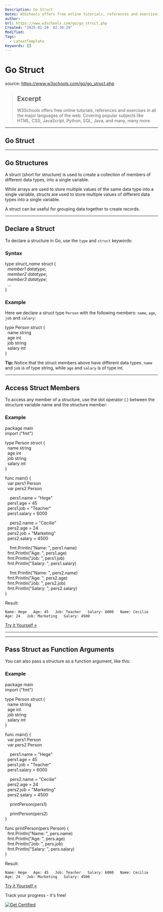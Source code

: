 ```yaml
---
Description: Go Struct
Notes: W3Schools offers free online tutorials, references and exercises in all the major languages of the web. Covering popular subjects like HTML, CSS, JavaScript, Python, SQL, Java, and many, many more.
author: 
Url: https://www.w3schools.com/go/go_struct.php
Created: "2025-01-29  02:30:29"
Modified: 
Tags:
  - LatextTemplate
Keywords: []
---
```


# Go Struct

source: https://www.w3schools.com/go/go_struct.php

> ## Excerpt
> W3Schools offers free online tutorials, references and exercises in all the major languages of the web. Covering popular subjects like HTML, CSS, JavaScript, Python, SQL, Java, and many, many more.

---
## Go Struct

___

## Go Structures

A struct (short for structure) is used to create a collection of members of different data types, into a single variable.

While arrays are used to store multiple values of the same data type into a single variable, structs are used to store multiple values of different data types into a single variable.

A struct can be useful for grouping data together to create records.

___

## Declare a Struct

To declare a structure in Go, use the `type` and `struct` keywords:

### Syntax

type _struct\_name_ struct {  
  _member1_ _datatype_;  
  _member2_ _datatype_;  
  _member3_ _datatype_;  
  ...  
}

### Example

Here we declare a struct type `Person` with the following members: `name`, `age`, `job` and `salary`:

type Person struct {  
  name string  
  age int  
  job string  
  salary int  
}

**Tip:** Notice that the struct members above have different data types. `name` and `job` is of type string, while `age` and `salary` is of type int.

___

## Access Struct Members

To access any member of a structure, use the dot operator (.) between the structure variable name and the structure member:

### Example

package main  
import ("fmt")

type Person struct {  
  name string  
  age int  
  job string  
  salary int  
}

func main() {  
  var pers1 Person  
  var pers2 Person

    pers1.name = "Hege"  
  pers1.age = 45  
  pers1.job = "Teacher"  
  pers1.salary = 6000

    pers2.name = "Cecilie"  
  pers2.age = 24  
  pers2.job = "Marketing"  
  pers2.salary = 4500

    fmt.Println("Name: ", pers1.name)  
  fmt.Println("Age: ", pers1.age)  
  fmt.Println("Job: ", pers1.job)  
  fmt.Println("Salary: ", pers1.salary)

    fmt.Println("Name: ", pers2.name)  
  fmt.Println("Age: ", pers2.age)  
  fmt.Println("Job: ", pers2.job)  
  fmt.Println("Salary: ", pers2.salary)  
}

Result:

`Name: Hege   Age: 45   Job: Teacher   Salary: 6000   Name: Cecilie   Age: 24   Job: Marketing   Salary: 4500`

[Try it Yourself »](https://www.w3schools.com/go/trygo.php?filename=demo_struct1)

___

___

## Pass Struct as Function Arguments

You can also pass a structure as a function argument, like this:

### Example

package main  
import ("fmt")

type Person struct {  
  name string  
  age int  
  job string  
  salary int  
}

func main() {  
  var pers1 Person  
  var pers2 Person

    pers1.name = "Hege"  
  pers1.age = 45  
  pers1.job = "Teacher"  
  pers1.salary = 6000

    pers2.name = "Cecilie"  
  pers2.age = 24  
  pers2.job = "Marketing"  
  pers2.salary = 4500

    printPerson(pers1)  
  
    printPerson(pers2)  
}

func printPerson(pers Person) {  
  fmt.Println("Name: ", pers.name)  
  fmt.Println("Age: ", pers.age)  
  fmt.Println("Job: ", pers.job)  
  fmt.Println("Salary: ", pers.salary)  
}

Result:

`Name: Hege   Age: 45   Job: Teacher   Salary: 6000   Name: Cecilie   Age: 24   Job: Marketing   Salary: 4500`

[Try it Yourself »](https://www.w3schools.com/go/trygo.php?filename=demo_struct3)

  

Track your progress - it's free!

   [![Get Certified](https://www.w3schools.com/images/img_course_up_300.png)](https://campus.w3schools.com/collections/course-catalog)
